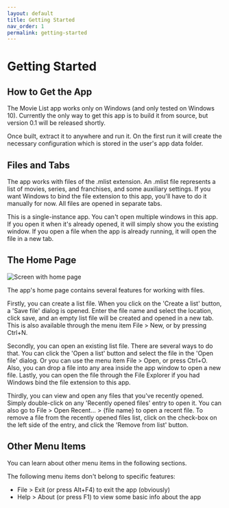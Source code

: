```yaml
---
layout: default
title: Getting Started
nav_order: 1
permalink: getting-started
---
```


# Getting Started

## How to Get the App

The Movie List app works only on Windows (and only tested on Windows 10). Currently the only way to get this app is to
build it from source, but version 0.1 will be released shortly.

Once built, extract it to anywhere and run it. On the first run it will create the necessary configuration which is
stored in the user's app data folder.

## Files and Tabs

The app works with files of the .mlist extension. An .mlist file represents a list of movies, series, and franchises,
and some auxiliary settings. If you want Windows to bind the file extension to this app, you'll have to do it manually
for now. All files are opened in separate tabs.

This is a single-instance app. You can't open multiple windows in this app. If you open it when it's already opened, it
will simply show you the existing window. If you open a file when the app is already running, it will open the file in
a new tab.

## The Home Page

![Screen with home page](/assets/images/screen-home-page.png)

The app's home page contains several features for working with files.

Firstly, you can create a list file. When you click on the 'Create a list' button, a 'Save file' dialog is opened.
Enter the file name and select the location, click save, and an empty list file will be created and opened in a new
tab. This is also available through the menu item File > New, or by pressing Ctrl+N.

Secondly, you can open an existing list file. There are several ways to do that. You can click the 'Open a list' button
and select the file in the 'Open file' dialog. Or you can use the menu item File > Open, or press Ctrl+O. Also, you can
drop a file into any area inside the app window to open a new file. Lastly, you can open the file through the File
Explorer if you had Windows bind the file extension to this app.

Thirdly, you can view and open any files that you've recently opened. Simply double-click on any 'Recently opened files'
entry to open it. You can also go to File > Open Recent... > {file name} to open a recent file. To remove a file from
the recently opened files list, click on the check-box on the left side of the entry, and click the 'Remove from list'
button.

## Other Menu Items

You can learn about other menu items in the following sections.

The following menu items don't belong to specific features:

- File > Exit (or press Alt+F4) to exit the app (obviously)
- Help > About (or press F1) to view some basic info about the app
